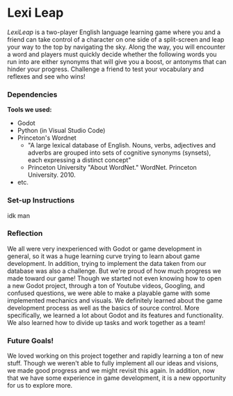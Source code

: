 # Lexi Leap
*LexiLeap* is a two-player English language learning game where you and a friend can take control of a character on one side of a split-screen and 
leap your way to the top by navigating the sky. Along the way, you will encounter a word and players must quickly decide whether the following 
words you run into are either synonyms that will give you a boost, or antonyms that can hinder your progress. Challenge a friend to test your vocabulary and reflexes 
and see who wins!

### Dependencies

**Tools we used:** 
- Godot
- Python (in Visual Studio Code)
- Princeton's Wordnet
  - "A large lexical database of English. Nouns, verbs, adjectives and adverbs are grouped into sets of cognitive synonyms (synsets), each expressing a distinct concept"
  - Princeton University "About WordNet." WordNet. Princeton University. 2010.
- etc.

### Set-up Instructions

idk man

### Reflection

We all were very inexperienced with Godot or game development in general, so it was a huge learning curve trying to learn about game development. 
In addition, trying to implement the data taken from our database was also a challenge. But we're proud of how much progress we made toward our game! 
Though we started not even knowing how to open a new Godot project, through a ton of Youtube videos, Googling, and confused questions, we were able 
to make a playable game with some implemented mechanics and visuals. We definitely learned about the game development process as well as the basics of 
source control. More specifically, we learned a lot about Godot and its features and functionality. We also learned how to divide up tasks and work together as a team!

### Future Goals!

We loved working on this project together and rapidly learning a ton of new stuff. Though we weren't able to fully implement all our ideas and visions, 
we made good progress and we might revisit this again. In addition, now that we have some experience in game development, it is a new opportunity for us to explore more.
